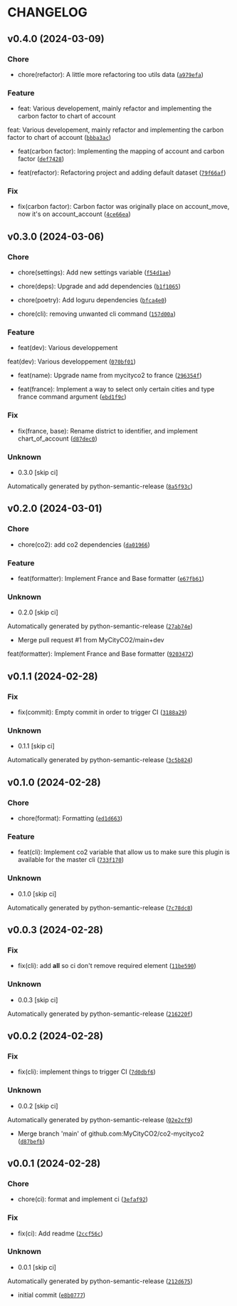 # CHANGELOG



## v0.4.0 (2024-03-09)

### Chore

* chore(refactor): A little more refactoring too utils data ([`a979efa`](https://github.com/MyCityCO2/co2-france/commit/a979efaca391b5e2ee5e14b00ebaa1a8445a5341))

### Feature

* feat: Various developement, mainly refactor and implementing the carbon factor to chart of account

feat: Various developement, mainly refactor and implementing the carbon factor to chart of account ([`bbba3ac`](https://github.com/MyCityCO2/co2-france/commit/bbba3ac959b6b120f695bc97d5e7190f8e02ecfb))

* feat(carbon factor): Implementing the mapping of account and carbon factor ([`def7428`](https://github.com/MyCityCO2/co2-france/commit/def74284ecf596ee0630d192b7001b5770808def))

* feat(refactor): Refactoring project and adding default dataset ([`79f66af`](https://github.com/MyCityCO2/co2-france/commit/79f66af74c4c6bec7062a29a2c2eeca488fadf60))

### Fix

* fix(carbon factor): Carbon factor was originally place on account_move, now it&#39;s on account_account ([`4ce66ea`](https://github.com/MyCityCO2/co2-france/commit/4ce66ea3d588d0387a9fab8f2258deefb13edbe8))


## v0.3.0 (2024-03-06)

### Chore

* chore(settings): Add new settings variable ([`f54d1ae`](https://github.com/MyCityCO2/co2-france/commit/f54d1ae8a702da69b9c07bd2c513f1ba7eaea14b))

* chore(deps): Upgrade and add dependencies ([`b1f1065`](https://github.com/MyCityCO2/co2-france/commit/b1f1065fba4dc3dccfaded34d6542999cce05048))

* chore(poetry): Add loguru dependencies ([`bfca4e0`](https://github.com/MyCityCO2/co2-france/commit/bfca4e0dd8393468e4995f6194454bf647760811))

* chore(cli): removing unwanted cli command ([`157d00a`](https://github.com/MyCityCO2/co2-france/commit/157d00af0caf8f5d9b0fdf358fe5845de0488683))

### Feature

* feat(dev): Various developpement

feat(dev): Various developpement ([`070bf01`](https://github.com/MyCityCO2/co2-france/commit/070bf0138d513b9a3cd9e315a2d5a5133fdab8fd))

* feat(name): Upgrade name from mycityco2 to france ([`296354f`](https://github.com/MyCityCO2/co2-france/commit/296354f177a0a4a82f972e72565df33fd49a5f07))

* feat(france): Implement a way to select only certain cities and type france command argument ([`ebd1f9c`](https://github.com/MyCityCO2/co2-france/commit/ebd1f9c6490bce4482d625b240f37ba4a1d3b8af))

### Fix

* fix(france, base): Rename district to identifier, and implement chart_of_account ([`d87dec0`](https://github.com/MyCityCO2/co2-france/commit/d87dec066ac2badbb36e8b03215bdfb6f2fd1f96))

### Unknown

* 0.3.0 [skip ci]

Automatically generated by python-semantic-release ([`8a5f93c`](https://github.com/MyCityCO2/co2-france/commit/8a5f93c245a1c0911c97db974a709e6f5c7636e0))


## v0.2.0 (2024-03-01)

### Chore

* chore(co2): add co2 dependencies ([`da01966`](https://github.com/MyCityCO2/co2-france/commit/da019663dd92a1365b52fe2013273903adef1ef8))

### Feature

* feat(formatter): Implement France and Base formatter ([`e67fb61`](https://github.com/MyCityCO2/co2-france/commit/e67fb61208a171b0de51284bc1ac73e468e564d9))

### Unknown

* 0.2.0 [skip ci]

Automatically generated by python-semantic-release ([`27ab74e`](https://github.com/MyCityCO2/co2-france/commit/27ab74e2818a4869208927e1cf80c3cbf364ea49))

* Merge pull request #1 from MyCityCO2/main+dev

feat(formatter): Implement France and Base formatter ([`9203472`](https://github.com/MyCityCO2/co2-france/commit/920347297104acc7d15b7c01e54b2c8e1e51fd6a))


## v0.1.1 (2024-02-28)

### Fix

* fix(commit): Empty commit in order to trigger CI ([`3188a29`](https://github.com/MyCityCO2/co2-france/commit/3188a299742cf4bdb307f53b4fe775b414f6d886))

### Unknown

* 0.1.1 [skip ci]

Automatically generated by python-semantic-release ([`3c5b824`](https://github.com/MyCityCO2/co2-france/commit/3c5b824fb1e5739d9312f97c7dc7ef023a89e33d))


## v0.1.0 (2024-02-28)

### Chore

* chore(format): Formatting ([`ed1d663`](https://github.com/MyCityCO2/co2-france/commit/ed1d6635a15018e74eeffc88f6a6ee66b4fd324a))

### Feature

* feat(cli): Implement co2 variable that allow us to make sure this plugin is available for the master cli ([`733f170`](https://github.com/MyCityCO2/co2-france/commit/733f170b8b29a4107f9053820ae7333446acb866))

### Unknown

* 0.1.0 [skip ci]

Automatically generated by python-semantic-release ([`7c78dc8`](https://github.com/MyCityCO2/co2-france/commit/7c78dc8806275f1243a03854dc1de73070af3ab2))


## v0.0.3 (2024-02-28)

### Fix

* fix(cli): add __all__ so ci don&#39;t remove required element ([`11be590`](https://github.com/MyCityCO2/co2-france/commit/11be590e8fe65754960785a6c3908b98131e72fe))

### Unknown

* 0.0.3 [skip ci]

Automatically generated by python-semantic-release ([`216220f`](https://github.com/MyCityCO2/co2-france/commit/216220f13b24a5b2726a3f29b71631be498bbb8e))


## v0.0.2 (2024-02-28)

### Fix

* fix(cli): implement things to trigger CI ([`7d0dbf6`](https://github.com/MyCityCO2/co2-france/commit/7d0dbf61b73608df401efb099707f79f0bccbb60))

### Unknown

* 0.0.2 [skip ci]

Automatically generated by python-semantic-release ([`02e2cf9`](https://github.com/MyCityCO2/co2-france/commit/02e2cf955d9d7f1930d5c50b248e2de6ccca329d))

* Merge branch &#39;main&#39; of github.com:MyCityCO2/co2-mycityco2 ([`d87befb`](https://github.com/MyCityCO2/co2-france/commit/d87befbbdae3b29c8595f36d71517d7948351b27))


## v0.0.1 (2024-02-28)

### Chore

* chore(ci): format and implement ci ([`3efaf92`](https://github.com/MyCityCO2/co2-france/commit/3efaf9281a66d926ba61f148248bfe497ea1a73d))

### Fix

* fix(ci): Add readme ([`2ccf56c`](https://github.com/MyCityCO2/co2-france/commit/2ccf56c47c70d6bcdf58b04d9a67d7845f280fc2))

### Unknown

* 0.0.1 [skip ci]

Automatically generated by python-semantic-release ([`212d675`](https://github.com/MyCityCO2/co2-france/commit/212d6757f0402f159b52cd38cd16b22f80af35b7))

* initial commit ([`e8b0777`](https://github.com/MyCityCO2/co2-france/commit/e8b07770e75da93d3332e96be9d7da45c9ef9074))
